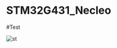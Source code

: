 # STM32G431_Necleo

#Test

![st](https://github.com/KpuFish/STM32G4-ST_Official_Seminar/assets/43401975/330da457-ee54-4d88-8633-5c3d93479ed7)
